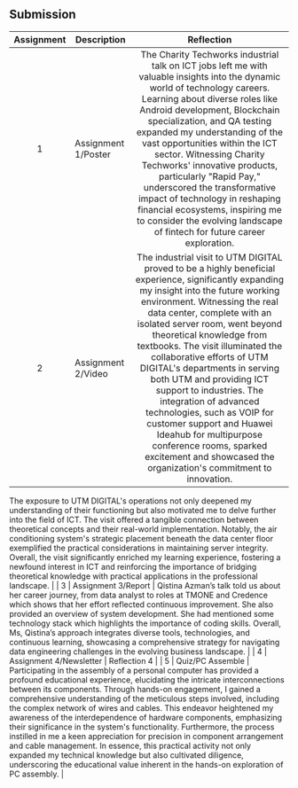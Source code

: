## Submission
| Assignment | Description  | Reflection |
| :-----: |  ------ | :-----: | 
| 1 | Assignment 1/Poster | The Charity Techworks industrial talk on ICT jobs left me with valuable insights into the dynamic world of technology careers. Learning about diverse roles like Android development, Blockchain specialization, and QA testing expanded my understanding of the vast opportunities within the ICT sector. Witnessing Charity Techworks' innovative products, particularly "Rapid Pay," underscored the transformative impact of technology in reshaping financial ecosystems, inspiring me to consider the evolving landscape of fintech for future career exploration.| 
| 2 | Assignment 2/Video | The industrial visit to UTM DIGITAL proved to be a highly beneficial experience, significantly expanding my insight into the future working environment. Witnessing the real data center, complete with an isolated server room, went beyond theoretical knowledge from textbooks. The visit illuminated the collaborative efforts of UTM DIGITAL's departments in serving both UTM and providing ICT support to industries. The integration of advanced technologies, such as VOIP for customer support and Huawei Ideahub for multipurpose conference rooms, sparked excitement and showcased the organization's commitment to innovation.

The exposure to UTM DIGITAL's operations not only deepened my understanding of their functioning but also motivated me to delve further into the field of ICT. The visit offered a tangible connection between theoretical concepts and their real-world implementation. Notably, the air conditioning system's strategic placement beneath the data center floor exemplified the practical considerations in maintaining server integrity. Overall, the visit significantly enriched my learning experience, fostering a newfound interest in ICT and reinforcing the importance of bridging theoretical knowledge with practical applications in the professional landscape. | 
| 3 | Assignment 3/Report | Qistina Azman’s talk told us about her career journey, from data analyst to roles at TMONE and Credence which shows that her effort reflected continuous improvement. She also provided an overview of system development. She had mentioned some technology stack which highlights the importance of coding skills. Overall, Ms, Qistina’s approach integrates diverse tools, technologies, and continuous learning, showcasing a comprehensive strategy for navigating data engineering challenges in the evolving business landscape. | 
| 4 | Assignment 4/Newsletter | Reflection 4 |
| 5 | Quiz/PC Assemble | Participating in the assembly of a personal computer has provided a profound educational experience, elucidating the intricate interconnections between its components. Through hands-on engagement, I gained a comprehensive understanding of the meticulous steps involved, including the complex network of wires and cables. This endeavor heightened my awareness of the interdependence of hardware components, emphasizing their significance in the system's functionality. Furthermore, the process instilled in me a keen appreciation for precision in component arrangement and cable management. In essence, this practical activity not only expanded my technical knowledge but also cultivated diligence, underscoring the educational value inherent in the hands-on exploration of PC assembly. |
